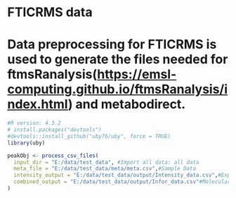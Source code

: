 # FTICRMS data

# Data preprocessing for FTICRMS is used to generate the files needed for ftmsRanalysis(https://emsl-computing.github.io/ftmsRanalysis/index.html) and metabodirect.

```R
#R version: 4.3.2
# install.packages("devtools")
#devtools::install_github("uby76/uby", force = TRUE)
library(uby)

peakObj <- process_csv_files(
  input_dir = "E:/data/test_data", #Import all data: all data
  meta_file = "E:/data/test_data/meta/meta.csv",#Sample Data
  intensity_output = "E:/data/test_data/output/Intensity_data.csv",#Expression Data
  combined_output = "E:/data/test_data/output/Infor_data.csv"#Molecular Identification Data
)
```

